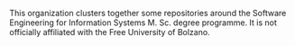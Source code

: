 This organization clusters together some repositories around the Software Engineering for Information Systems M. Sc. degree programme. It is not officially affiliated with the Free University of Bolzano.
